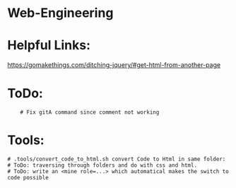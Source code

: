 # Web-Engineering



# Helpful Links:
 https://gomakethings.com/ditching-jquery/#get-html-from-another-page

# ToDo:
		# Fix gitA command since comment not working

# Tools:
	# .tools/convert_code_to_html.sh convert Code to Html in same folder:
	# ToDo: traversing through folders and do with css and html.
	# ToDo: write an <mine role=...> which automatical makes the switch to code possible
